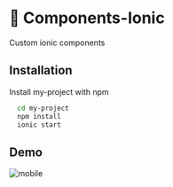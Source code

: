 # 📱 Components-Ionic

Custom ionic components

## Installation

Install my-project with npm

```bash
  cd my-project
  npm install
  ionic start
```
    
## Demo

![mobile](https://github.com/Carl0sPineda/Components-Ionic/assets/100396203/a3045ede-9e00-4835-96a3-c79547ec61a1)

